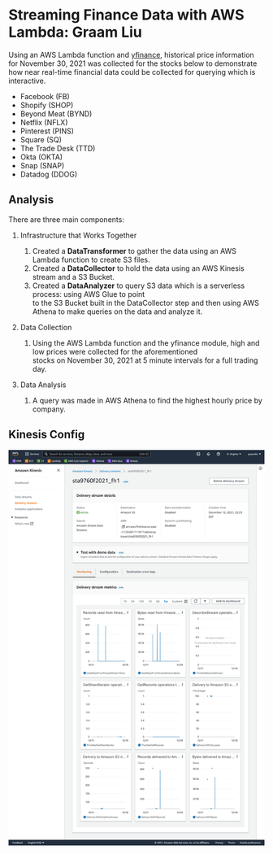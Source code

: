 # Streaming Finance Data with AWS Lambda: Graam Liu

Using an AWS Lambda function and [yfinance](https://pypi.org/project/yfinance/), 
historical price information for November 30, 2021 was collected for the stocks below to demonstrate how near real-time financial data could be collected for querying which is interactive. 
 
- Facebook (FB)
- Shopify (SHOP)
- Beyond Meat (BYND)
- Netflix (NFLX)
- Pinterest (PINS)
- Square (SQ)
- The Trade Desk (TTD)
- Okta (OKTA)
- Snap (SNAP)
- Datadog (DDOG)

## Analysis
There are three main components:

1. Infrastructure that Works Together
    1. Created a **DataTransformer** to gather the data using an AWS Lambda function to create S3 files.
    2. Created a **DataCollector** to hold the data using an AWS Kinesis stream and a S3 Bucket. 
    3. Created a **DataAnalyzer** to query S3 data which is a serverless process: using AWS Glue to point  
    to the S3 Bucket built in the DataCollector step and then using AWS Athena to make queries on the data and analyze it. 
    
2. Data Collection
    1. Using the AWS Lambda function and the yfinance module, high and low prices were collected for the aforementioned  
    stocks on November 30, 2021 at 5 minute intervals for a full trading day. 
    
3. Data Analysis
    1. A query was made in AWS Athena to find the highest hourly price by company. 



## Kinesis Config

![kinesis_config](kinesis_config.png)

